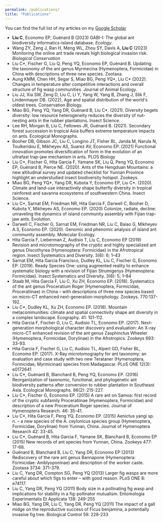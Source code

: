 ```yaml
---
permalink: /publications/
title: "Publications"
---
```


You can find the full list of my articles on my [Google Scholar](https://scholar.google.com/citations?user=asm6vnIAAAAJ&hl=en)

- **Liu C**, Economo EP, Guénard B (2023) GABI-I: The global ant biodiversity informatics-island database. *Ecology*.
- Wang ZY, Zeng J, Ran H, Meng WL, Zhou SY, Davis A, **Liu C** (2023) Monitoring the online ant trade reveals high biological invasion risk. *Biological Conservation*
- Liu C*, Fischer G, Liu Q, Peng YQ, Economo EP, Guénard B. Updating the taxonomy of the ant genus Myrmecina (Hymenoptera, Formicidae) in China with descriptions of three new species. Zootaxa.
- Aung KMM, Chen HH, Segar S, Miao BG, Peng YQ*, Liu C* (2022). Changes in temperature alter competitive interactions and overall structure of fig wasp communities. Journal of Animal Ecology.
- Liu JJ, Xia SW, Zeng D, Liu C, Li Y, Yang W, Yang B, Zhang J, Slik F, Lindenmayer DB. (2022), Age and spatial distribution of the world's oldest trees. Conservation Biology.
- Miao BG, Peng YQ, Yang DR, Guénard B, Liu C*. (2021). Diversity begets diversity: low resource heterogeneity reduces the diversity of nut-nesting ants in the rubber plantations. Insect Science.
- Lee RH, Morgan B, Liu C, Fellowes JR, Guénard B. (2021). Secondary forest succession in tropical Asia buffers extreme temperature impacts on ants. Ecological Monographs.
- Booher DB, Gibson JC, Liu C, Longino JT, Fisher BL, Janda M, Narula N, Toulkeridou E, Mikheyev AS, Suarez AV, Economo EP. (2021) Functional innovation promotes diversification of form in the evolution of an ultrafast trap-jaw mechanism in ants. PLOS Biology
- Liu C*, Fischer G, Hita Garcia F, Yamane SK, Liu Q, Peng YQ, Economo EP, Guénard B, Pierce NE. (2020). Ants of the Hengduan Mountains: a new altitudinal survey and updated checklist for Yunnan Province highlight an understudied insect biodiversity hotspot. Zookeys.
- Miao BG, Peng YQ*, Yang DR, Kubota Y, Economo EP, Liu C*. (2020). Climate and land-use interactively shape butterfly diversity in tropical rainforest and savanna ecosystems of southwestern China. Insect Science.
- Liu C*, Sarnat EM, Friedman NR, Hita Garcia F, Darwell C, Booher D, Kubota Y, Mikheyev AS, Economo EP. (2020) Colonize, radiate, decline: unraveling the dynamics of island community assembly with Fijian trap-jaw ants. Evolution.
- Darwell C, Fischer G, Sarnat EM, Friedman NR, Liu C, Baiao G, Mikheyev A.S, Economo EP. (2020). Genomic and phenomic analysis of island ant community assembly. Molecular Ecology.
- Hita Garcia F, Lieberman Z, Audisio T, Liu C, Economo EP (2019) Revision and microtomography of the cryptic and highly specialized ant genus Discothyrea (Hymenoptera: Formicidae) in the Afrotropical region. Insect Systematics and Diversity. 3(6): 6; 1–43
- Sarnat EM, Hita Garcia Francisco, Dudley KL, Liu C, Fischer G, Economo EP. (2019). Ready Species One: using augmented reality to enhance systematic biology with a revision of Fijian Strumigenys (Hymenoptera: Formicidae). Insect Systematics and Diversity. 3(6): 5; 1–84
- Staab M, Hita Garcia F, Liu C, Xu ZH, Economo EP. (2018). Systematics of the ant genus Proceratium Roger (Hymenoptera, Formicidae, Proceratiinae) in China – with descriptions of three new species based on micro-CT enhanced next-generation-morphology. Zookeys. 770:137-192.
- Liu C*, Dudley KL, Xu ZH, Economo EP. (2018). Mountain metacommunities: climate and spatial connectivity shape ant diversity in a complex landscape. Ecography. 41: 101-112.
- Hita Garcia F, Fischer G, Liu C, Audisio TL, Economo EP. (2017). Next-generation morphological character discovery and evaluation: An X-ray micro-CT enhanced revision of the ant genus Zasphinctus Wheeler (Hymenoptera, Formicidae, Dorylinae) in the Afrotropics. Zookeys 693: 33-93.
- Hita Garcia F, Fischer G, Liu C, Audisio TL, Alpert GD, Fisher BL, Economo EP. (2017). X-Ray microtomography for ant taxonomy: an evaluation and case study with two new Terataner (Hymenoptera, Formicidae, Myrmicinae) species from Madagascar. PLoS ONE 12(3): e0172641
- Liu C*, Guénard B, Blanchard B, Peng YQ, Economo EP. (2016) Reorganization of taxonomic, functional, and phylogenetic ant biodiversity patterns after conversion to rubber plantation in Southeast Asia. Ecological Monographs. 86(2): 215-227.
- Liu C*, Fischer G, Economo EP. (2015) A rare ant on Samoa: first record of the cryptic subfamily Proceratiinae (Hymenoptera, Formicidae) and description of a new Proceratium Roger species. Journal of Hymenoptera Research. 46: 35-41.
- Liu C*, Hita Garcia F, Peng YQ, Economo EP. (2015) Aenictus yangi sp. n. – a new species of the A. ceylonicus species group (Hymenoptera, Formicidae, Dorylinae) from Yunnan, China. Journal of Hymenoptera Research 42: 33-45.
- Liu C*, Guénard B, Hita Garcia F, Yamane SK, Blanchard B, Economo EP (2015) New records of ant species from Yunnan, China. Zookeys 477: 17-68.
- Guénard B, Blanchard B, Liu C, Yang DR, Economo EP (2013) Rediscovery of the rare ant genus Bannapone (Hymenoptera: Formicidae: Amblyoponinae) and description of the worker caste. Zootaxa 3734: 371-379.
- Liu C, Yang DR, Compton SG, Peng YQ (2013) Larger fig wasps are more careful about which figs to enter – with good reason. PLoS ONE 8: e74117.
- Liu C, Yang DR, Peng YQ (2011) Body size in a pollinating fig wasp and implications for stability in a fig-pollinator mutualism. Entomologia Experimentalis Et Applicata 138: 249-255
- Miao BG, Yang DR, Liu C, Yang DR, Peng YQ (2011) The impact of a gall midge on the reproductive success of Ficus benjamina, a potentially invasive fig tree. Biological Control 59: 228-233
